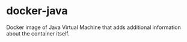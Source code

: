 # docker-java
Docker image of Java Virtual Machine that adds additional information about the container itself.
